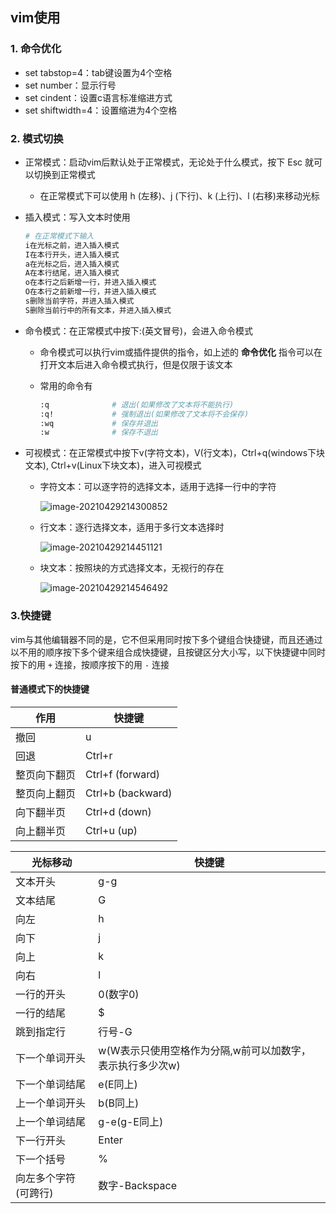 ## vim使用

### 1. 命令优化

- set tabstop=4：tab键设置为4个空格 
- set number：显示行号
- set cindent：设置c语言标准缩进方式
- set shiftwidth=4：设置缩进为4个空格



### 2. 模式切换

- 正常模式：启动vim后默认处于正常模式，无论处于什么模式，按下 Esc 就可以切换到正常模式
    - 在正常模式下可以使用 h (左移)、j (下行)、k (上行)、l (右移)来移动光标

- 插入模式：写入文本时使用

    ```bash
    # 在正常模式下输入
    i在光标之前，进入插入模式
    I在本行开头，进入插入模式
    a在光标之后，进入插入模式
    A在本行结尾，进入插入模式
    o在本行之后新增一行，并进入插入模式
    O在本行之前新增一行，并进入插入模式
    s删除当前字符，并进入插入模式
    S删除当前行中的所有文本，并进入插入模式
    ```

- 命令模式：在正常模式中按下:(英文冒号)，会进入命令模式

    - 命令模式可以执行vim或插件提供的指令，如上述的 **命令优化** 指令可以在打开文本后进入命令模式执行，但是仅限于该文本

    - 常用的命令有

        ```bash
        :q				# 退出(如果修改了文本将不能执行)
        :q!				# 强制退出(如果修改了文本将不会保存)
        :wq				# 保存并退出
        :w				# 保存不退出
        ```

- 可视模式：在正常模式中按下v(字符文本)，V(行文本)，Ctrl+q(windows下块文本), Ctrl+v(Linux下块文本)，进入可视模式

    - 字符文本：可以逐字符的选择文本，适用于选择一行中的字符

        ![image-20210429214300852](https://img2020.cnblogs.com/blog/2213660/202104/2213660-20210429214301156-1476263172.png) 

    - 行文本：逐行选择文本，适用于多行文本选择时

        ![image-20210429214451121](https://img2020.cnblogs.com/blog/2213660/202104/2213660-20210429214451182-1933402592.png) 

    - 块文本：按照块的方式选择文本，无视行的存在

        ![image-20210429214546492](https://img2020.cnblogs.com/blog/2213660/202104/2213660-20210429214546563-1739028460.png) 



### 3.快捷键

vim与其他编辑器不同的是，它不但采用同时按下多个键组合快捷键，而且还通过以不用的顺序按下多个键来组合成快捷键，且按键区分大小写，以下快捷键中同时按下的用 `+` 连接，按顺序按下的用 `-` 连接

#### 普通模式下的快捷键

| 作用               | 快捷键            |
| ------------------ | ----------------- |
| 撤回               | u                 |
| 回退               | Ctrl+r            |
| 整页向下翻页       | Ctrl+f (forward)  |
| 整页向上翻页       | Ctrl+b (backward) |
| 向下翻半页         | Ctrl+d (down)     |
| 向上翻半页         | Ctrl+u (up)       |

| 光标移动            |快捷键                   |
| ------------------ | ----------------- |
| 文本开头 | g-g               |
| 文本结尾 | G                 |
| 向左 | h |
| 向下 | j |
| 向上 | k |
| 向右 | l |
| 一行的开头 | 0(数字0) |
| 一行的结尾 | $ |
| 跳到指定行 | 行号-G |
| 下一个单词开头 | w(W表示只使用空格作为分隔,w前可以加数字，表示执行多少次w) |
| 下一个单词结尾 | e(E同上) |
| 上一个单词开头 | b(B同上) |
| 上一个单词结尾 | g-e(g-E同上) |
| 下一行开头 | Enter |
| 下一个括号 | % |
| 向左多个字符(可跨行) | 数字-Backspace |

